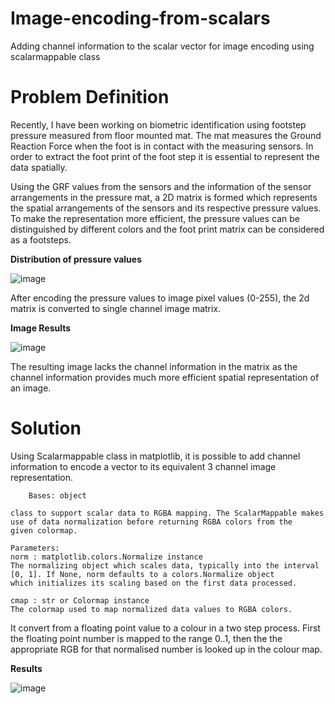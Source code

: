 # Image-encoding-from-scalars
Adding channel information to the scalar vector for image encoding using scalarmappable class

# Problem Definition

Recently, I have been working on biometric identification using footstep pressure measured from floor mounted mat. The mat measures the Ground Reaction Force when the foot is in contact with the measuring sensors. In order to extract the foot print of the foot step it is essential to represent the data spatially. 

Using the GRF values from the sensors and the information of the sensor arrangements in the pressure mat, a 2D matrix is formed which represents the spatial arrangements of the sensors and its respective pressure values. To make the representation more efficient, the pressure values can be distinguished by different colors and the foot print matrix can be considered as a footsteps.

**Distribution of pressure values**

![image](https://user-images.githubusercontent.com/44360746/64935114-b294fc80-d881-11e9-80cd-11c83c2ad0bf.png)


After encoding the pressure values to image pixel values (0-255), the 2d matrix is converted to single channel image matrix. 

**Image Results**

![image](https://user-images.githubusercontent.com/44360746/64935196-66968780-d882-11e9-9ff3-a97310030e38.png)


The resulting image lacks the channel information in the matrix as the channel information provides much more efficient spatial representation of an image.

# Solution

Using Scalarmappable class in matplotlib, it is possible to add channel information to encode a vector to its equivalent 3 channel image representation.


		Bases: object

	class to support scalar data to RGBA mapping. The ScalarMappable makes use of data normalization before returning RGBA colors from the 	 given colormap.

	Parameters:	
	norm : matplotlib.colors.Normalize instance
	The normalizing object which scales data, typically into the interval [0, 1]. If None, norm defaults to a colors.Normalize object     	which initializes its scaling based on the first data processed.

	cmap : str or Colormap instance
	The colormap used to map normalized data values to RGBA colors.
	
It convert from a floating point value to a colour in a two step process. First the floating point number is mapped to the range 0..1, then the the appropriate RGB for that normalised number is looked up in the colour map.

**Results**

![image](https://user-images.githubusercontent.com/44360746/64935420-bf1a5480-d883-11e9-877a-e22d658c2bc6.png)


